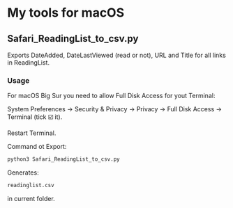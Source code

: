 # My tools for macOS
## Safari_ReadingList_to_csv.py
Exports DateAdded, DateLastViewed (read or not), URL and Title for all links in ReadingList.
### Usage
For macOS Big Sur you need to allow Full Disk Access for yout Terminal:

System Preferences → Security & Privacy → Privacy → Full Disk Access → Terminal (tick ☑️ it).

Restart Terminal.

Command ot Export:
```bash
python3 Safari_ReadingList_to_csv.py
```
Generates:

```bash
readinglist.csv
```
in current folder.
